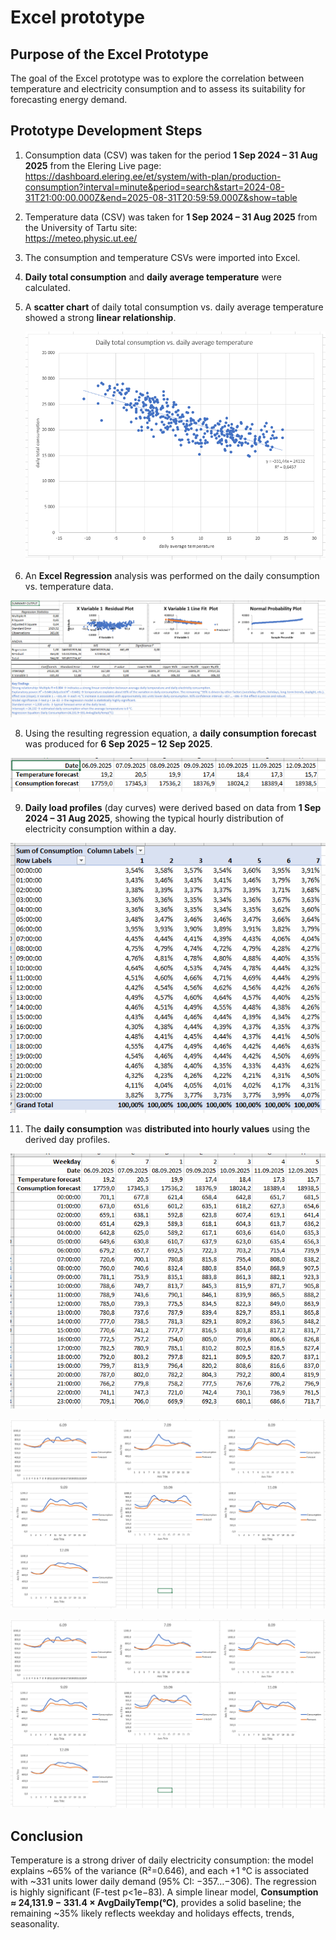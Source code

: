 # Excel prototype

## Purpose of the Excel Prototype  
The goal of the Excel prototype was to explore the correlation between temperature and electricity consumption and to assess its suitability for forecasting energy demand.

## Prototype Development Steps

1. Consumption data (CSV) was taken for the period **1 Sep 2024 – 31 Aug 2025** from the Elering Live page:  
   <https://dashboard.elering.ee/et/system/with-plan/production-consumption?interval=minute&period=search&start=2024-08-31T21:00:00.000Z&end=2025-08-31T20:59:59.000Z&show=table>

2. Temperature data (CSV) was taken for **1 Sep 2024 – 31 Aug 2025** from the University of Tartu site:  
   <https://meteo.physic.ut.ee/>

3. The consumption and temperature CSVs were imported into Excel.  

4. **Daily total consumption** and **daily average temperature** were calculated.  

5. A **scatter chart** of daily total consumption vs. daily average temperature showed a strong **linear relationship**.
     
   [![Scatter Chart](https://github.com/martinoland1/Electricity-Consumption-Forecast/blob/main/excel_prototype/scatter_chart.png)](https://github.com/martinoland1/Electricity-Consumption-Forecast/blob/main/excel_prototype/scatter_chart.png)

7. An **Excel Regression** analysis was performed on the daily consumption vs. temperature data.  

![Regression Analysis](https://github.com/martinoland1/Electricity-Consumption-Forecast/blob/main/excel_prototype/regression_analysis.png)

8. Using the resulting regression equation, a **daily consumption forecast** was produced for **6 Sep 2025 – 12 Sep 2025**.  

![Daily Consumption Forecast](https://github.com/martinoland1/Electricity-Consumption-Forecast/blob/main/excel_prototype/daily_consumption_forecast.png)

9. **Daily load profiles** (day curves) were derived based on data from **1 Sep 2024 – 31 Aug 2025**, showing the typical hourly distribution of electricity consumption within a day.

![Daily Profile](https://github.com/martinoland1/Electricity-Consumption-Forecast/blob/main/excel_prototype/daily_ptofile.png)

11. The **daily consumption** was **distributed into hourly values** using the derived day profiles.
   
![Hourly Consumption Forecast](https://github.com/martinoland1/Electricity-Consumption-Forecast/blob/main/excel_prototype/hourly_consumption_forecast.png)

[![Consumption vs Forecast Graphs](https://github.com/martinoland1/Electricity-Consumption-Forecast/blob/main/excel_prototype/consumption_vs_forecast_graphs.png)](https://github.com/martinoland1/Electricity-Consumption-Forecast/blob/main/excel_prototype/consumption_vs_forecast_graphs.png)

[![Consumption vs Forecast Graphs](https://github.com/martinoland1/Electricity-Consumption-Forecast/blob/main/excel_prototype/consumption_vs_forecast_graphs.png)](https://github.com/martinoland1/Electricity-Consumption-Forecast/blob/main/excel_prototype/consumption_vs_forecast_graphs.png)

## Conclusion

Temperature is a strong driver of daily electricity consumption: the model explains ~65% of the variance (R²=0.646), and each +1 °C is associated with ~331 units lower daily demand (95% CI: −357…−306). The regression is highly significant (F-test p<1e−83). A simple linear model, **Consumption ≈ 24,131.9 − 331.4 × AvgDailyTemp(°C)**, provides a solid baseline; the remaining ~35% likely reflects weekday and holidays effects, trends, seasonality.


